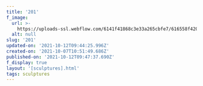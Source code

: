 ```yaml
---
title: '201'
f_image:
  url: >-
    https://uploads-ssl.webflow.com/6141f41868c3e33a265cbfe7/616558f420920d5fbd338a94_201.jpg
  alt: null
slug: '201'
updated-on: '2021-10-12T09:44:25.996Z'
created-on: '2021-10-07T10:51:49.686Z'
published-on: '2021-10-12T09:47:37.690Z'
f_display: true
layout: '[sculptures].html'
tags: sculptures
---
```



